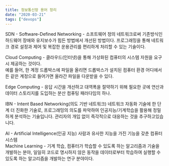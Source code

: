 ```yaml
---
title: 정보통신망 용어 정리
date: "2020-03-21"
tags: ["devops"]
---
```


SDN - Software-Defined Networking - 소프트웨어 정의 네트워크로써 기존방식인 하드웨어 장애와 유지보수가 힘든 방법에서 개선된 방법이다. 프로그래밍을 통해 네트워크 경로 설정과 제어 및 복잡한 운용관리를 편리하게 처리할 수 있는 기술이다.

Cloud Computing - 클라우드(인터넷)을 통해 가상화된 컴퓨터의 시스템 자원을 요구 시 제공하는 것이다.  
예를 들어, 한 계정 드롭박스에 파일을 올리면 드롭박스가 설치된 컴퓨터 환경 어디에서든 같은 계정으로 들어가면 올라간 파일을 다운받을 수 있다.

Edge Computing - 응답 시간을 개선하고 대역폭을 절약하기 위해 필요한 곳에 연산과 데이터 스토리지를 도입하는 분산 컴퓨팅 패러다임의 하나.

IBN - Intent Based Networking(의도 기반 네트워크) 네트워크 자동화 기술에 한 단계 더 진화한 기술로, 프로그래밍의 의도를 파악하여 인공지능/기계학습을 활용해 정밀하게 분석하는 기술입니다. 관리자의 개입 없이 즉각적으로 대응하는 것을 추구하고있습니다.

AI - Artificial Intelligence(인공 지능) 사람과 유사한 지능을 가진 기능을 갖춘 컴퓨터 시스템  
Machine Learning - 기계 학습, 컴퓨터가 학습할 수 있도록 하는 알고리즘과 기술을 개발하는 분야, 일일히 코드로 명시하지 않은 동작을 데이터로부터 학습하여 실행할 수 있도록 하는 알고리즘을 개발하는 연구 분야이다.
